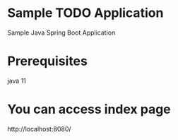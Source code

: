 # Sample TODO Application
Sample Java Spring Boot Application

# Prerequisites
java 11

# You can access index page
http://localhost:8080/
